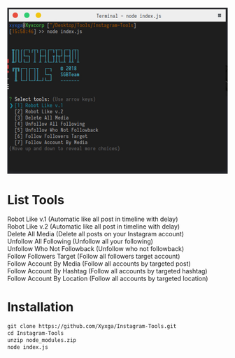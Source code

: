 <p align="center">
  <img src="https://github.com/Xyxga/Instagram-Tools/blob/master/InstagramTools.jpg">
</p>

# List Tools

Robot Like v.1 (Automatic like all post in timeline with delay)<br>
Robot Like v.2 (Automatic like all post in timeline with delay)<br>
Delete All Media (Delete all posts on your Instagram account)<br>
Unfollow All Following (Unfollow all your following)<br>
Unfollow Who Not Followback (Unfollow who not followback)<br>
Follow Followers Target (Follow all followers target account)<br>
Follow Account By Media (Follow all accounts by targeted post)<br>
Follow Account By Hashtag (Follow all accounts by targeted hashtag)<br>
Follow Account By Location (Follow all accounts by targeted location)<br>


# Installation
```
git clone https://github.com/Xyxga/Instagram-Tools.git
cd Instagram-Tools
unzip node_modules.zip
node index.js
```

